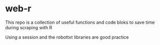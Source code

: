 # web-r

This repo is a collection of useful functions and code bloks to save time during scraping with R

Using a session and the robottxt libraries are good practice
